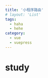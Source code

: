 ```yaml
---
title: '小程序路由'
# layout: 'List'
tags: 
  - haha
  - hehe
category: 
  - vue
  - vuepress
---
```


# study